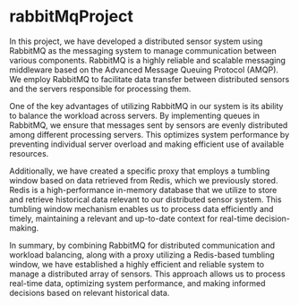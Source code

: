 # rabbitMqProject
In this project, we have developed a distributed sensor system using RabbitMQ as the messaging system to manage communication between various components. RabbitMQ is a highly reliable and scalable messaging middleware based on the Advanced Message Queuing Protocol (AMQP). We employ RabbitMQ to facilitate data transfer between distributed sensors and the servers responsible for processing them.

One of the key advantages of utilizing RabbitMQ in our system is its ability to balance the workload across servers. By implementing queues in RabbitMQ, we ensure that messages sent by sensors are evenly distributed among different processing servers. This optimizes system performance by preventing individual server overload and making efficient use of available resources.

Additionally, we have created a specific proxy that employs a tumbling window based on data retrieved from Redis, which we previously stored. Redis is a high-performance in-memory database that we utilize to store and retrieve historical data relevant to our distributed sensor system. This tumbling window mechanism enables us to process data efficiently and timely, maintaining a relevant and up-to-date context for real-time decision-making.

In summary, by combining RabbitMQ for distributed communication and workload balancing, along with a proxy utilizing a Redis-based tumbling window, we have established a highly efficient and reliable system to manage a distributed array of sensors. This approach allows us to process real-time data, optimizing system performance, and making informed decisions based on relevant historical data.

